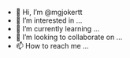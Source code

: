 - 👋 Hi, I’m @mgjokertt
- 👀 I’m interested in ...
- 🌱 I’m currently learning ...
- 💞️ I’m looking to collaborate on ...
- 📫 How to reach me ...

<!---
mgjokertt/mgjokertt is a ✨ special ✨ repository because its `README.md` (this file) appears on your GitHub profile.
You can click the Preview link to take a look at your changes.
--->
